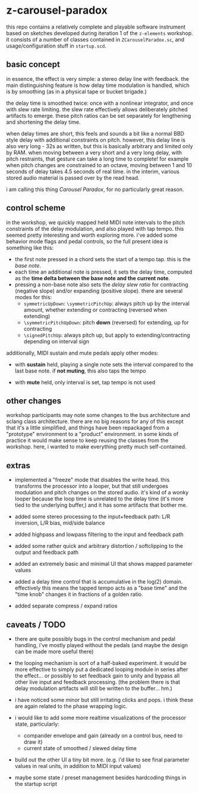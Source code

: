 # z-carousel-paradox

this repo contains a relatively complete and playable software instrument based on sketches developed during iteration 1 of the `z-elements` workshop. it consists of a number of classes contained in `ZCarouselParadox.sc`, and usage/configuration stuff in `startup.scd`.

## basic concept

in essence, the effect is very simple: a stereo delay line with feedback. the main distinguishing feature is how delay time modulation is handled, which is by smoothing (as in a physical tape or bucket brigade.) 

the delay time is smoothed twice: once with a nonlinear integrator, and once with slew rate limiting. the slew rate effectively allows deliberately pitched artifacts to emerge. these pitch ratios can be set separately for lengthening and shortening the delay time.

when delay times are short, this feels and sounds a bit like a normal BBD style delay with additional constraints on pitch. however, this delay line is also very long - 32s as written, but this is basically arbitrary and limited only by RAM. when moving between a very short and a very long delay, with pitch restraints, that gesture can take a long time to complete! for example when pitch changes are constrained to an octave, moving between 1 and 10 seconds of delay takes 4.5 seconds of real time. in the interim, various stored audio material is passed over by the read head.

i am calling this thing _Carousel Paradox_, for no particularly great reason. 


## control scheme

in the workshop, we quickly mapped held MIDI note intervals to the pitch constraints of the delay modulation, and also played with tap tempo. this seemed pretty interesting and worth exploring more. i've added some behavior mode flags and pedal controls, so the full present idea is something like this:

- the first note pressed in a chord sets the start of a tempo tap. this is the _base note_.
- each time an additional note is pressed, it sets the delay time, computed as the **time delta between the base note and the current note**.
- pressing a non-base note also sets the _delay slew ratio_ for contracting (negative slope) and/or expanding (positive slope). there are several modes for this:
  - `symmetricUpDown`: 
    `\symmetricPitchUp`: always pitch up by the interval amount, whether extending or contracting (reversed when extending)
  - `\symmetricPitchUpDown`: pitch **down** (reversed) for extending, up for contracting
  - `\signedPitchUp`: always pitch up, but apply to extending/contracting depending on interval sign

additionally, MIDI sustain and mute pedals apply other modes:

- with **sustain** held, playing a single note sets the interval compared to the last base note. if **not muting**, this also taps the tempo

- with **mute** held, only interval is set, tap tempo is not used

## other changes

workshop participants may note some changes to the bus architecture and sclang class architecture. 
there are no big reasons for any of this except that it's a little simplified, and things have been repackaged from a "prototype" environment to a "product" environment. in some kinds of practice it would make sense to keep reusing the classes from the workshop. here, i wanted to make everything pretty much self-contained.


## extras

- implemented a "freeze" mode that disables the write head. this transforms the processor into a looper, but that still undergoes modulation and pitch changes on the stored audio. it's kind of a wonky looper because the loop time is unrelated to the delay time (it's more tied to the underlying buffer,) and it has some artifacts that bother me.

- added some stereo processing to the input+feedback path: L/R inversion, L/R bias, mid/side balance

- added highpass and lowpass filtering to the input and feedback path

- added some rather quick and arbitrary distortion / softclipping to the output and feedback path

- added an extremely basic and minimal UI that shows mapped parameter values

- added a delay time control that is accumulative in the log(2) domain. effectively this means the tapped tempo acts as a "base time" and the "time knob" changes it in fractions of a golden ratio.

- added separate compress / expand ratios

## caveats / TODO

- there are quite possibly bugs in the control mechanism and pedal handling, i've mostly played without the pedals (and maybe the design can be made more useful there)

- the looping mechanism is sort of a half-baked experiment. it would be more effective to simply put a dedicated looping module in series after the effect... or possibly to set feedback gain to unity and bypass all other live input and feedback processing. (the problem there is that delay modulation artifacts will still be written to the buffer... hm.)

- i have noticed some minor but still irritating clicks and pops. i think these are again related to the phase wrapping logic.

- i would like to add some more realtime visualizations of the processor state, particularly:
  - compander envelope and gain (already on a control bus, need to draw it)
  - current state of smoothed / slewed delay time

- build out the other UI a tiny bit more. (e.g. i'd like to see final parameter values in real units, in addition to MIDI input values)

- maybe some state / preset management besides hardcoding things in the startup script


